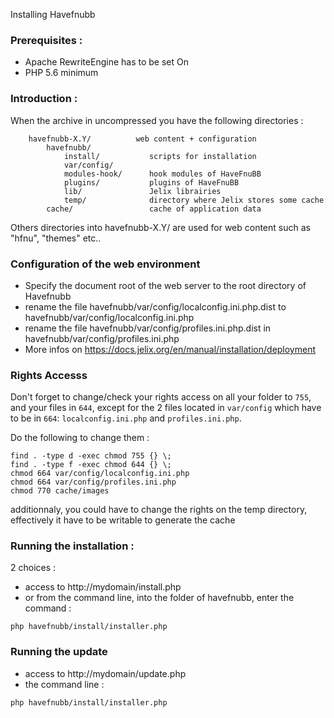 Installing Havefnubb

### Prerequisites :

- Apache RewriteEngine has to be set On
- PHP 5.6 minimum

### Introduction :

When the archive in uncompressed you have the following directories :

```
    havefnubb-X.Y/          web content + configuration
        havefnubb/
            install/           scripts for installation
            var/config/         
            modules-hook/      hook modules of HaveFnuBB 
            plugins/           plugins of HaveFnuBB
            lib/               Jelix librairies 
            temp/              directory where Jelix stores some cache
        cache/                 cache of application data
```   

 
Others directories into havefnubb-X.Y/ are used for web content such as "hfnu", "themes" etc..
 
 
### Configuration of the web environment
 
- Specify the document root of the web server to the root directory of Havefnubb
- rename the file havefnubb/var/config/localconfig.ini.php.dist to havefnubb/var/config/localconfig.ini.php
- rename the file havefnubb/var/config/profiles.ini.php.dist in havefnubb/var/config/profiles.ini.php
- More infos on https://docs.jelix.org/en/manual/installation/deployment


### Rights Accesss 

Don't forget to change/check your rights access on all your folder to `755`, 
and your files in `644`, except for the 2 files located in `var/config` which 
have to be in `664`: `localconfig.ini.php` and `profiles.ini.php`.

Do the following to change them :

```
find . -type d -exec chmod 755 {} \;
find . -type f -exec chmod 644 {} \;    
chmod 664 var/config/localconfig.ini.php
chmod 664 var/config/profiles.ini.php
chmod 770 cache/images
```

additionnaly, you could have to change the rights on the temp directory,
effectively it have to be writable to generate the cache

### Running the installation :

2 choices :


* access to http://mydomain/install.php
* or from the command line, into the folder of havefnubb, enter 
  the command :

```
php havefnubb/install/installer.php
```

### Running the update

* access to http://mydomain/update.php
* the command line :

```
php havefnubb/install/installer.php
```

